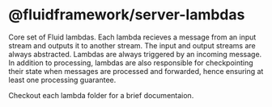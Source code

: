 # @fluidframework/server-lambdas

Core set of Fluid lambdas. Each lambda recieves a message from an input stream and outputs it to another stream. The input and output streams are always abstracted. Lambdas are always triggered by an incoming message. In addition to processing, lambdas are also responsible for checkpointing their state when messages are processed and forwarded, hence ensuring at least one processing guarantee.

Checkout each lambda folder for a brief documentaion.
